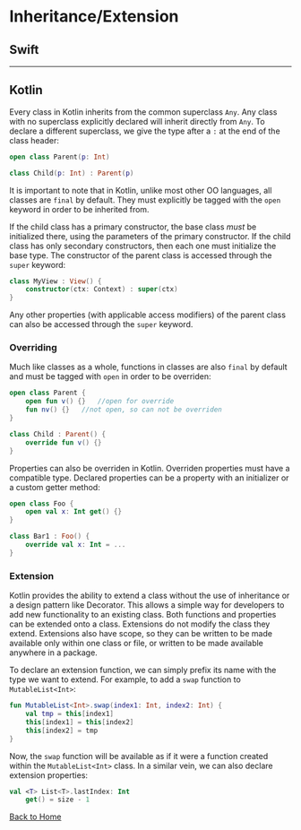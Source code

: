 # Inheritance/Extension

## Swift

---

## Kotlin

Every class in Kotlin inherits from the common superclass `Any`. Any class with no superclass explicitly declared will inherit directly from `Any`. To declare a different superclass, we give the type after a `:` at the end of the class header:

```kotlin
open class Parent(p: Int)

class Child(p: Int) : Parent(p)
```

It is important to note that in Kotlin, unlike most other OO languages, all classes are `final` by default. They must explicitly be tagged with the `open` keyword in order to be inherited from.

If the child class has a primary constructor, the base class _must_ be initialized there, using the parameters of the primary constructor. If the child class has only secondary constructors, then each one must initialize the base type. The constructor of the parent class is accessed through the `super` keyword:

```kotlin
class MyView : View() {
    constructor(ctx: Context) : super(ctx)
}
```

Any other properties (with applicable access modifiers) of the parent class can also be accessed through the `super` keyword.

### Overriding

Much like classes as a whole, functions in classes are also `final` by default and must be tagged with `open` in order to be overriden:

```kotlin
open class Parent {
    open fun v() {}   //open for override
    fun nv() {}   //not open, so can not be overriden
}

class Child : Parent() {
    override fun v() {}
}
```

Properties can also be overriden in Kotlin. Overriden properties must have a compatible type. Declared properties can be a property with an initializer or a custom getter method:

```kotlin
open class Foo {
    open val x: Int get() {}
}

class Bar1 : Foo() {
    override val x: Int = ...
}
```

### Extension

Kotlin provides the ability to extend a class without the use of inheritance or a design pattern like Decorator. This allows a simple way for developers to add new functionality to an existing class. Both functions and properties can be extended onto a class. Extensions do not modify the class they extend. Extensions also have scope, so they can be written to be made available only within one class or file, or written to be made available anywhere in a package.

To declare an extension function, we can simply prefix its name with the type we want to extend. For example, to add a `swap` function to `MutableList<Int>`:

```kotlin
fun MutableList<Int>.swap(index1: Int, index2: Int) {
    val tmp = this[index1]
    this[index1] = this[index2]
    this[index2] = tmp
}
```

Now, the `swap` function will be available as if it were a function created within the `MutableList<Int>` class. In a similar vein, we can also declare extension properties:

```kotlin
val <T> List<T>.lastIndex: Int
    get() = size - 1
```

[Back to Home](../README.md)
